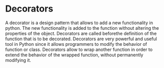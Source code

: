 # Decorators
A decorator is a design pattern that allows to add a new functionality in python. The new functionality is added to the function without altering the properties of the object. Decorators are called beforethe definition of the function that is to be decorated. Decorators are very powerful and useful tool in Python since it allows programmers to modify the behavior of function or class. Decorators allow to wrap another function in order to extend the behavior of the wrapped function, without permanently modifying it.
